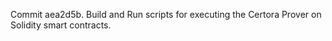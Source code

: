Commit aea2d5b.                    Build and Run scripts for executing the Certora Prover on Solidity smart contracts.